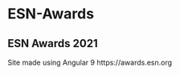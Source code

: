 # ESN-Awards
<h2>ESN Awards 2021</h2>
 <meta name="description"
      content="The ESN Awards are given for extraordinary achievements in ESN every year in 14 categories"
    />
Site made using Angular 9  
https://awards.esn.org
